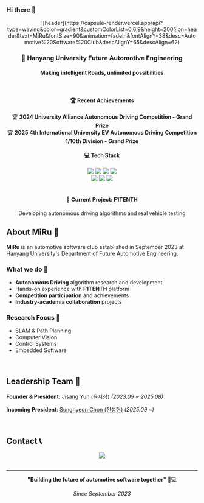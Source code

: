 ### Hi there 👋
<div align="center">
![header](https://capsule-render.vercel.app/api?type=waving&color=gradient&customColorList=0,6,9&height=200&section=header&text=MiRu&fontSize=90&animation=fadeIn&fontAlignY=38&desc=Automotive%20Software%20Club&descAlignY=65&descAlign=62)

### 🚗 Hanyang University Future Automotive Engineering
#### Making intelligent Roads, unlimited possibilities
 <br/>
  
####  🏆 Recent Achievements 
🏆 **2024 University Alliance Autonomous Driving Competition - Grand Prize**  
🏆 **2025 4th International University EV Autonomous Driving Competition 1/10th Division - Grand Prize**
 <br/>
  
####  💻 Tech Stack 
<img src="https://img.shields.io/badge/C%2B%2B-00599C?style=for-the-badge&logo=c%2B%2B&logoColor=white">
<img src="https://img.shields.io/badge/RUST-000000?style=for-the-badge&logo=rust&logoColor=white">
<img src="https://img.shields.io/badge/Python-3776AB?style=for-the-badge&logo=python&logoColor=white">
<img src="https://img.shields.io/badge/ROS2-22314E?style=for-the-badge&logo=ros&logoColor=white">
<br/>
<img src="https://img.shields.io/badge/OpenCV-5C3EE8?style=for-the-badge&logo=opencv&logoColor=white">
<img src="https://img.shields.io/badge/Docker-2496ED?style=for-the-badge&logo=Docker&logoColor=white"/>
<img src="https://img.shields.io/badge/Linux-FCC624?style=for-the-badge&logo=linux&logoColor=black">
 <br/>
 <br/>
 
#### 🏁 Current Project: F1TENTH
Developing autonomous driving algorithms and real vehicle testing
</div>

## About MiRu 📖

**MiRu** is an automotive software club established in September 2023 at Hanyang University's Department of Future Automotive Engineering.

### What we do 🔧
- **Autonomous Driving** algorithm research and development
- Hands-on experience with **F1TENTH** platform
- **Competition participation** and achievements
- **Industry-academia collaboration** projects

### Research Focus 🎯
- SLAM & Path Planning
- Computer Vision
- Control Systems
- Embedded Software

<br/>

## Leadership Team 👥

**Founder & President**: [Jisang Yun (윤지상)](https://github.com/thejourneyofbabo) *(2023.09 ~ 2025.08)*

**Incoming President**: [Sunghyeon Chon (전성현)](https://github.com/shchon11) *(2025.09 ~)*

<br/>

## Contact 📞 

<div align="center">
    <a href="mailto:mru.cargonew@gmail.com">
    <img src="https://img.shields.io/badge/Gmail-EA4335?style=for-the-badge&logo=Gmail&logoColor=white">
    </a>
</div>

<br/>

<div align="center">

---
**"Building the future of automotive software together"** 🚗💻

*Since September 2023*

</div>
